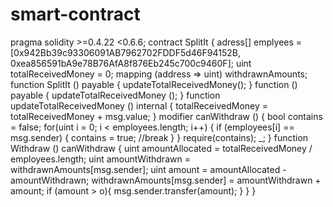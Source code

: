 # smart-contract
pragma solidity >=0.4.22 <0.6.6;
contract SplitIt {
adress[] emplyees = [0x942Bb39c93306091AB7962702FDDF5d46F94152B,
0xea856591bA9e78B76AfA8f876Eb245c700c9460F];
uint totalReceivedMoney = 0;
mapping (address => uint) withdrawnAmounts;
function SplitIt () payable {
updateTotalReceivedMoney();
}
function () payable {
updateTotalReceivedMoney ();
}
function updateTotalReceivedMoney () internal {
totalReceivedMoney = totalReceivedMoney + msg.value;
}
modifier canWithdraw () {
bool contains = false;
for(uint i = 0; i < employees.length; i++) {
if (employees[i] == msg.sender) {
contains = true;
//break
}
}
require(contains);
_;
}
function Withdraw () canWithdraw {
uint amountAllocated = totalReceivedMoney / employees.length;
uint amountWithdrawn = withdrawnAmounts[msg.sender];
uint amount = amountAllocated - amountWithdrawn;
withdrawnAmounts[msg.sender] = amountWithdrawn + amount;
if (amount > o){
msg.sender.transfer(amount);
}
} 
}
